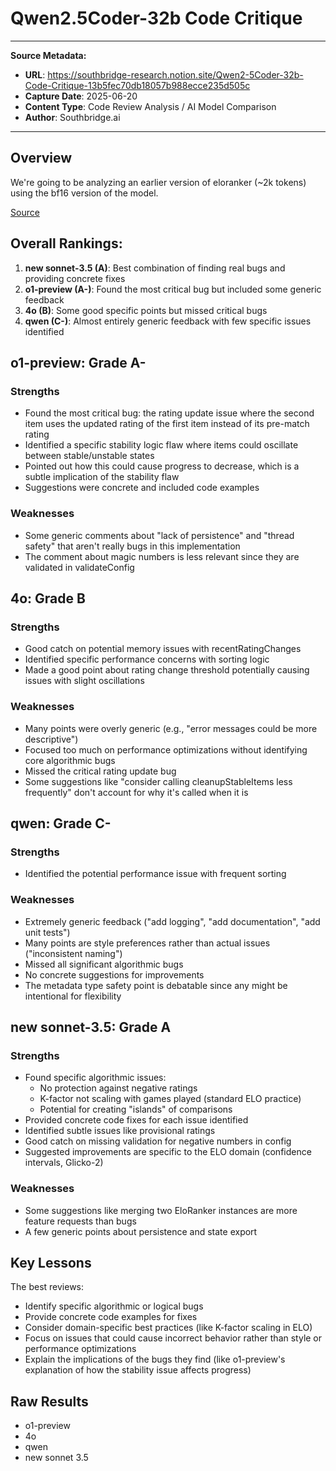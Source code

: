 # Qwen2.5Coder-32b Code Critique

---
**Source Metadata:**
- **URL**: https://southbridge-research.notion.site/Qwen2-5Coder-32b-Code-Critique-13b5fec70db18057b988ecce235d505c
- **Capture Date**: 2025-06-20
- **Content Type**: Code Review Analysis / AI Model Comparison
- **Author**: Southbridge.ai
---

## Overview

We're going to be analyzing an earlier version of eloranker (~2k tokens) using the bf16 version of the model.

[Source](link)

## Overall Rankings:

1. **new sonnet-3.5 (A)**: Best combination of finding real bugs and providing concrete fixes
2. **o1-preview (A-)**: Found the most critical bug but included some generic feedback
3. **4o (B)**: Some good specific points but missed critical bugs
4. **qwen (C-)**: Almost entirely generic feedback with few specific issues identified

## o1-preview: Grade A-

### Strengths
- Found the most critical bug: the rating update issue where the second item uses the updated rating of the first item instead of its pre-match rating
- Identified a specific stability logic flaw where items could oscillate between stable/unstable states
- Pointed out how this could cause progress to decrease, which is a subtle implication of the stability flaw
- Suggestions were concrete and included code examples

### Weaknesses
- Some generic comments about "lack of persistence" and "thread safety" that aren't really bugs in this implementation
- The comment about magic numbers is less relevant since they are validated in validateConfig

## 4o: Grade B

### Strengths
- Good catch on potential memory issues with recentRatingChanges
- Identified specific performance concerns with sorting logic
- Made a good point about rating change threshold potentially causing issues with slight oscillations

### Weaknesses
- Many points were overly generic (e.g., "error messages could be more descriptive")
- Focused too much on performance optimizations without identifying core algorithmic bugs
- Missed the critical rating update bug
- Some suggestions like "consider calling cleanupStableItems less frequently" don't account for why it's called when it is

## qwen: Grade C-

### Strengths
- Identified the potential performance issue with frequent sorting

### Weaknesses
- Extremely generic feedback ("add logging", "add documentation", "add unit tests")
- Many points are style preferences rather than actual issues ("inconsistent naming")
- Missed all significant algorithmic bugs
- No concrete suggestions for improvements
- The metadata type safety point is debatable since any might be intentional for flexibility

## new sonnet-3.5: Grade A

### Strengths
- Found specific algorithmic issues:
  - No protection against negative ratings
  - K-factor not scaling with games played (standard ELO practice)
  - Potential for creating "islands" of comparisons
- Provided concrete code fixes for each issue identified
- Identified subtle issues like provisional ratings
- Good catch on missing validation for negative numbers in config
- Suggested improvements are specific to the ELO domain (confidence intervals, Glicko-2)

### Weaknesses
- Some suggestions like merging two EloRanker instances are more feature requests than bugs
- A few generic points about persistence and state export

## Key Lessons

The best reviews:
- Identify specific algorithmic or logical bugs
- Provide concrete code examples for fixes
- Consider domain-specific best practices (like K-factor scaling in ELO)
- Focus on issues that could cause incorrect behavior rather than style or performance optimizations
- Explain the implications of the bugs they find (like o1-preview's explanation of how the stability issue affects progress)

## Raw Results
- o1-preview
- 4o
- qwen
- new sonnet 3.5